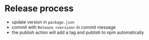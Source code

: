 # Release process

- update version in `package.json`
- commit with `Release <version>` in commit message
- the publish action will add a tag and publish to npm automatically
